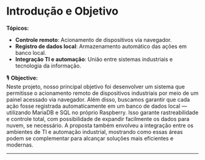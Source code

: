 # Introdução e Objetivo

**Tópicos:**
- **Controle remoto**: Acionamento de dispositivos via navegador.
- **Registro de dados local**: Armazenamento automático das ações em banco local.
- **Integração TI e automação**: União entre sistemas industriais e tecnologia da informação.

🎙 **Objective:**  
Neste projeto, nosso principal objetivo foi desenvolver um sistema que permitisse o acionamento remoto de dispositivos industriais por meio de um painel acessado via navegador. Além disso, buscamos garantir que cada ação fosse registrada automaticamente em um banco de dados local — utilizando MariaDB e SQL no próprio Raspberry. Isso garante rastreabilidade e controle total, com possibilidade de expandir facilmente os dados para nuvem, se necessário. A proposta também envolveu a integração entre os ambientes de TI e automação industrial, mostrando como essas áreas podem se complementar para alcançar soluções mais eficientes e modernas.

---
